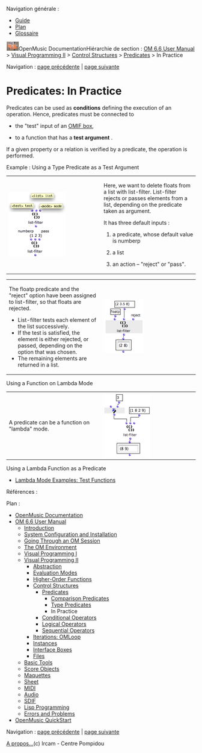 <div id="tplf" class="tplPage">

<div id="tplh">

<span class="hidden">Navigation générale : </span>

  - [<span>Guide</span>](OM-Documentation.md)
  - [<span>Plan</span>](OM-Documentation_1.md)
  - [<span>Glossaire</span>](OM-Documentation_2.md)

</div>

<div id="tplt">

![empty.gif](../tplRes/page/empty.gif)![logoom1.png](../res/logoom1.png)<span class="tplTi">OpenMusic
Documentation</span><span class="sw_outStack_navRoot"><span class="hidden">Hiérarchie
de section : </span>[<span>OM 6.6 User
Manual</span>](OM-User-Manual.md)<span class="stkSep"> \>
</span>[<span>Visual Programming
II</span>](AdvancedVisualProgramming.md)<span class="stkSep"> \>
</span>[<span>Control
Structures</span>](Control.md)<span class="stkSep"> \>
</span>[<span>Predicates</span>](Predicates.md)<span class="stkSep"> \>
</span><span class="stkSel_yes"><span>In Practice</span></span></span>

</div>

<div class="tplNav">

<span class="hidden">Navigation : </span>[<span>page
précédente</span>](PredTypes.md "page précédente(Type Predicates)")<span class="hidden">
| </span>[<span>page
suivante</span>](ConditionalOps.md "page suivante(Conditional Operators)")

</div>

<div id="tplc" class="tplc_out_yes">

<div style="text-align: center;">



</div>

<div class="headCo">

# <span>Predicates: In Practice</span>

<div class="headCo_co">

<div>

<div class="infobloc">

<div class="txt">

Predicates can be used as **conditions** defining the execution of an
operation. Hence, predicates must be connected to

  - the "test" input of an [<span>OMIF box</span>](ConditionalOps.md),

  - to a function that has a **test argument** .

If a given property or a relation is verified by a predicate, the
operation is performed.

</div>

</div>

<div class="bloc example">

<div class="bloc_ti example_ti">

<span>Example : Using a Type Predicate as a Test Argument</span>

</div>

<div class="txtRes">

<table>
<colgroup>
<col style="width: 50%" />
<col style="width: 50%" />
</colgroup>
<tbody>
<tr class="odd">
<td><div class="caption">
<div class="caption_co">
<img src="../res/defaultlistfilter.png" width="151" height="171" alt="defaultlistfilter.png" />
</div>
</div></td>
<td><div class="dk_txtRes_txt txt">
<p>Here, we want to delete floats from a list with list-filter. List-filter rejects or passes elements from a list, depending on the predicate taken as argument.</p>
<p>It has three default inputs :</p>
<ol>
<li><p>a predicate, whose default value is numberp</p></li>
<li><p>a list</p></li>
<li><p>an action – "reject" or "pass".</p></li>
</ol>
</div></td>
</tr>
</tbody>
</table>

</div>

<div class="txtRes">

<table>
<colgroup>
<col style="width: 50%" />
<col style="width: 50%" />
</colgroup>
<tbody>
<tr class="odd">
<td><div class="dk_txtRes_txt txt">
<p>The floatp predicate and the "reject" option have been assigned to list-filter, so that floats are rejected.</p>
<ul>
<li><span> List-filter tests each element of the list successively. </span></li>
<li><span>If the test is satisfied, the element is either rejected, or passed, depending on the option that was chosen. </span></li>
<li><span>The remaining elements are returned in a list.</span></li>
</ul>
</div></td>
<td><div class="caption">
<div class="caption_co">
<img src="../res/usetestlistfilter.png" width="107" height="143" alt="usetestlistfilter.png" />
</div>
</div></td>
</tr>
</tbody>
</table>

</div>

</div>

<div class="bloc complement">

<div class="bloc_ti complement_ti">

<span>Using a Function on Lambda Mode</span>

</div>

<div class="txtRes">

<table>
<colgroup>
<col style="width: 50%" />
<col style="width: 50%" />
</colgroup>
<tbody>
<tr class="odd">
<td><div class="dk_txtRes_txt txt">
<p>A predicate can be a function on "lambda" mode.</p>
</div></td>
<td><div class="caption">
<div class="caption_co">
<img src="../res/predlamba.png" width="124" height="170" alt="predlamba.png" />
</div>
</div></td>
</tr>
</tbody>
</table>

</div>

<div class="linkSet">

<div class="linkSet_ti">

<span>Using a Lambda Function as a Predicate</span>

</div>

<div class="linkUL">

  - [<span>Lambda Mode Examples: Test Functions</span>](LambdaTest.md)

</div>

</div>

</div>

</div>

</div>

</div>

<span class="hidden">Références : </span>

</div>

<div id="tplo" class="tplo_out_yes">

<div class="tplOTp">

<div class="tplOBm">

<div id="mnuFrm">

<span class="hidden">Plan :</span>

<div id="mnuFrmUp" onmouseout="menuScrollTiTask.fSpeed=0;" onmouseover="if(menuScrollTiTask.fSpeed&gt;=0) {menuScrollTiTask.fSpeed=-2; scTiLib.addTaskNow(menuScrollTiTask);}" onclick="menuScrollTiTask.fSpeed-=2;" style="display: none;">

<span id="mnuFrmUpLeft">[](#)</span><span id="mnuFrmUpCenter"></span><span id="mnuFrmUpRight"></span>

</div>

<div id="mnuScroll">

  - [<span>OpenMusic Documentation</span>](OM-Documentation.md)
  - [<span>OM 6.6 User Manual</span>](OM-User-Manual.md)
      - [<span>Introduction</span>](00-Sommaire.md)
      - [<span>System Configuration and
        Installation</span>](Installation.md)
      - [<span>Going Through an OM Session</span>](Goingthrough.md)
      - [<span>The OM Environment</span>](Environment.md)
      - [<span>Visual Programming I</span>](BasicVisualProgramming.md)
      - [<span>Visual Programming
        II</span>](AdvancedVisualProgramming.md)
          - [<span>Abstraction</span>](Abstraction.md)
          - [<span>Evaluation Modes</span>](EvalModes.md)
          - [<span>Higher-Order Functions</span>](HighOrder.md)
          - [<span>Control Structures</span>](Control.md)
              - [<span>Predicates</span>](Predicates.md)
                  - [<span>Comparison
                    Predicates</span>](PredComparison.md)
                  - [<span>Type Predicates</span>](PredTypes.md)
                  - <span id="i0" class="outLeftSel_yes"><span>In
                    Practice</span></span>
              - [<span>Conditional Operators</span>](ConditionalOps.md)
              - [<span>Logical Operators</span>](Logical.md)
              - [<span>Sequential Operators</span>](Sequencial.md)
          - [<span>Iterations: OMLoop</span>](OMLoop.md)
          - [<span>Instances</span>](Instances.md)
          - [<span>Interface Boxes</span>](InterfaceBoxes.md)
          - [<span>Files</span>](Files.md)
      - [<span>Basic Tools</span>](BasicObjects.md)
      - [<span>Score Objects</span>](ScoreObjects.md)
      - [<span>Maquettes</span>](Maquettes.md)
      - [<span>Sheet</span>](Sheet.md)
      - [<span>MIDI</span>](MIDI.md)
      - [<span>Audio</span>](Audio.md)
      - [<span>SDIF</span>](SDIF.md)
      - [<span>Lisp Programming</span>](Lisp.md)
      - [<span>Errors and Problems</span>](errors.md)
  - [<span>OpenMusic QuickStart</span>](QuickStart-Chapters.md)

</div>

<div id="mnuFrmDown" onmouseout="menuScrollTiTask.fSpeed=0;" onmouseover="if(menuScrollTiTask.fSpeed&lt;=0) {menuScrollTiTask.fSpeed=2; scTiLib.addTaskNow(menuScrollTiTask);}" onclick="menuScrollTiTask.fSpeed+=2;" style="display: none;">

<span id="mnuFrmDownLeft">[](#)</span><span id="mnuFrmDownCenter"></span><span id="mnuFrmDownRight"></span>

</div>

</div>

</div>

</div>

</div>

<div class="tplNav">

<span class="hidden">Navigation : </span>[<span>page
précédente</span>](PredTypes.md "page précédente(Type Predicates)")<span class="hidden">
| </span>[<span>page
suivante</span>](ConditionalOps.md "page suivante(Conditional Operators)")

</div>

<div id="tplb">

[<span>A propos...</span>](OM-Documentation_3.md)(c) Ircam - Centre
Pompidou

</div>

</div>

